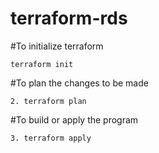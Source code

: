 # terraform-rds

#To initialize terraform 
```
terraform init
```

#To plan the changes to be made
```
2. terraform plan
```
#To build or apply the program
```
3. terraform apply
```

